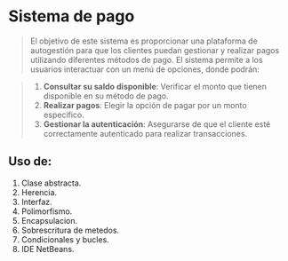 
# Sistema de pago

> El objetivo de este sistema es proporcionar una plataforma de autogestión para que los clientes puedan gestionar y realizar pagos utilizando diferentes métodos de pago. El sistema permite a los usuarios interactuar con un menú de opciones, donde podrán:

> 1.  **Consultar su saldo disponible**: Verificar el monto que tienen disponible en su método de pago.
> 2.  **Realizar pagos**: Elegir la opción de pagar por un monto específico.
> 3.  **Gestionar la autenticación**: Asegurarse de que el cliente esté correctamente autenticado para realizar transacciones.

## Uso de:

1.  Clase abstracta.
2.  Herencia.
3.  Interfaz.
4.  Polimorfismo.
5.  Encapsulacion.
6. Sobrescritura de metedos.
7. Condicionales y bucles.
8.  IDE NetBeans.
